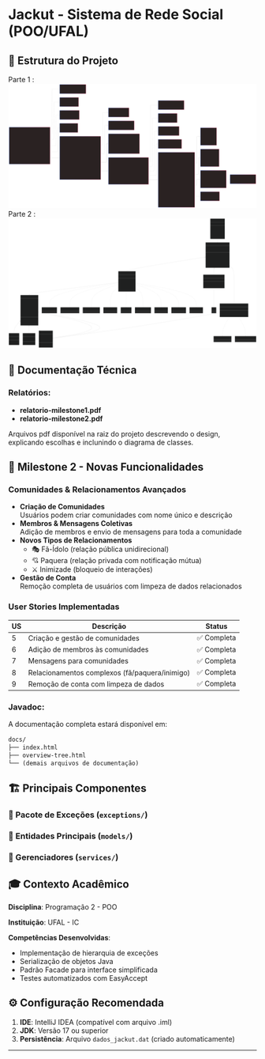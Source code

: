 # Jackut - Sistema de Rede Social (POO/UFAL)

## 📁 Estrutura do Projeto

Parte 1 :
![Diagram.svg](Diagram.svg)
Parte 2 :
![diagram2.svg](diagram2.svg)

## 📄 Documentação Técnica

### Relatórios:
- **relatorio-milestone1.pdf**
- **relatorio-milestone2.pdf**

Arquivos pdf disponível na raiz do projeto descrevendo o design, explicando escolhas e inclunindo o diagrama de classes.

## 🚀 Milestone 2 - Novas Funcionalidades
### Comunidades & Relacionamentos Avançados
- **Criação de Comunidades**  
  Usuários podem criar comunidades com nome único e descrição
- **Membros & Mensagens Coletivas**  
  Adição de membros e envio de mensagens para toda a comunidade
- **Novos Tipos de Relacionamentos**
    - 🎭 Fã-Ídolo (relação pública unidirecional)
    - 💘 Paquera (relação privada com notificação mútua)
    - ⚔️ Inimizade (bloqueio de interações)
- **Gestão de Conta**  
  Remoção completa de usuários com limpeza de dados relacionados

### User Stories Implementadas
| US  | Descrição                                        | Status     |
|-----|--------------------------------------------------|------------|
| 5   | Criação e gestão de comunidades                 | ✅ Completa|
| 6   | Adição de membros às comunidades                | ✅ Completa|
| 7   | Mensagens para comunidades                      | ✅ Completa|
| 8   | Relacionamentos complexos (fã/paquera/inimigo)  | ✅ Completa|
| 9   | Remoção de conta com limpeza de dados           | ✅ Completa|


### Javadoc:
A documentação completa estará disponível em:
```
docs/
├── index.html
├── overview-tree.html
└── (demais arquivos de documentação)
```

## 🏗️ Principais Componentes

### 📌 Pacote de Exceções (`exceptions/`)
### 📌 Entidades Principais (`models/`)
### 📌 Gerenciadores (`services/`)

## 🎓 Contexto Acadêmico

**Disciplina**: Programação 2 - POO

**Instituição**: UFAL - IC

**Competências Desenvolvidas**:
- Implementação de hierarquia de exceções
- Serialização de objetos Java
- Padrão Facade para interface simplificada
- Testes automatizados com EasyAccept

## ⚙️ Configuração Recomendada

1. **IDE**: IntelliJ IDEA (compatível com arquivo .iml)
2. **JDK**: Versão 17 ou superior
3. **Persistência**: Arquivo `dados_jackut.dat` (criado automaticamente)

---

